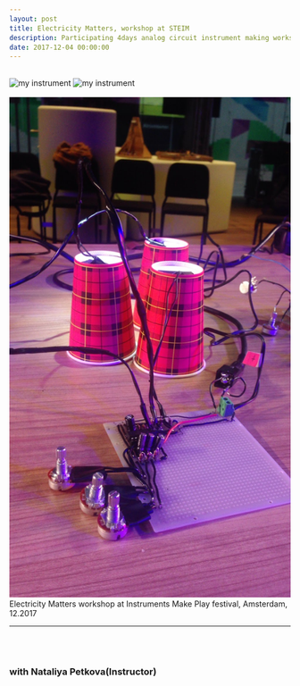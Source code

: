 ```yaml
---
layout: post
title: Electricity Matters, workshop at STEIM
description: Participating 4days analog circuit instrument making workshop
date: 2017-12-04 00:00:00
---
```


<br/>


<div class="img_row">
	<img class="col two" src="{{ site.baseurl }}/img/electronic01.jpg" alt="my instrument" title="my instrument"/>
	<img class="col one" src="{{ site.baseurl }}/img/electronic02.jpg" alt="my instrument" title="my instrument"/>
</div>
<br/>
<div>
<img class="col three" src="/img/electronic03.jpg" alt="my instrument" title="my instrument"/>
</div>
<div class="col three caption">
	Electricity Matters workshop at Instruments Make Play festival, Amsterdam, 12.2017
</div>

***



<br/><br/>
### with Nataliya Petkova(Instructor)
